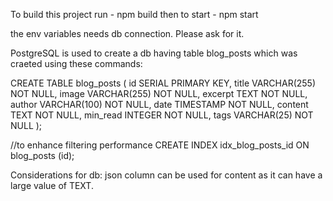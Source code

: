 To build this project run - npm build
then to start - npm start

the env variables needs db connection. Please ask for it.


PostgreSQL is used to create a db having table blog_posts which was craeted using these commands:

CREATE TABLE blog_posts (
    id SERIAL PRIMARY KEY,
    title VARCHAR(255) NOT NULL,
    image VARCHAR(255) NOT NULL,
    excerpt TEXT NOT NULL,
    author VARCHAR(100) NOT NULL,
    date TIMESTAMP NOT NULL,
    content TEXT NOT NULL,
    min_read INTEGER NOT NULL,
    tags VARCHAR(25) NOT NULL
);


//to enhance filtering performance
CREATE INDEX idx_blog_posts_id ON blog_posts (id);

Considerations for db:
json column can be used for content as it can have a large value of TEXT.
